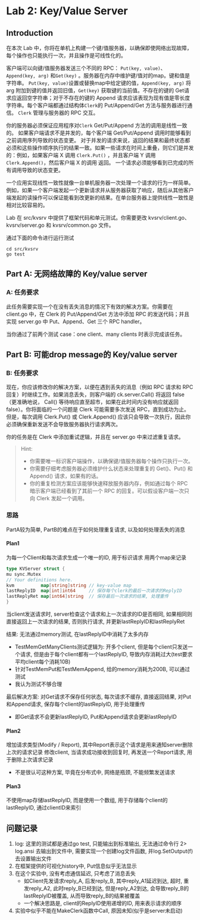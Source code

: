 # Lab 2: Key/Value Server

## Introduction

在本次 Lab 中，你将在单机上构建一个键/值服务器，以确保即使网络出现故障，每个操作也只能执行一次，并且操作是可线性化的。

客户端可以向键/值服务器发送三个不同的 RPC： `Put(key, value)`、 `Append(key, arg)` 和`Get(key)` 。服务器在内存中维护键/值对的map。键和值是字符串。 `Put(key, value)`设置或替换map中给定键的值，`Append(key, arg)` 将 arg 附加到键的值并返回旧值，`Get(key)` 获取键的当前值。不存在的键的 Get请求应返回空字符串；对于不存在的键的 Append 请求应该表现为现有值是零长度字符串。每个客户端都通过结构体`Clerk`的 Put/Append/Get 方法与服务器进行通信。 `Clerk` 管理与服务器的 RPC 交互。

你的服务器必须保证应用程序对`Clerk` Get/Put/Append 方法的调用是线性一致的。 如果客户端请求不是并发的，每个客户端 Get/Put/Append 调用时能够看到之前调用序列导致的状态变更。 对于并发的请求来说，返回的结果和最终状态都必须和这些操作顺序执行的结果一致。如果一些请求在时间上重叠，则它们是并发的：例如，如果客户端 X 调用 `Clerk.Put()` ，并且客户端 Y 调用 `Clerk.Append()`，然后客户端 X 的调用 返回。 一个请求必须能够看到已完成的所有调用导致的状态变更。

一个应用实现线性一致性就像一台单机服务器一次处理一个请求的行为一样简单。 例如，如果一个客户端发起一个更新请求并从服务器获取了响应，随后从其他客户端发起的读操作可以保证能看到改更新的结果。在单台服务器上提供线性一致性是相对比较容易的。

Lab 在 src/kvsrv 中提供了框架代码和单元测试。你需要更改 kvsrv/client.go、kvsrv/server.go 和 kvsrv/common.go 文件。

通过下面的命令进行运行测试

```shell
cd src/kvsrv
go test
```

## Part A: 无网络故障的 Key/value server

### A: 任务要求

此任务需要实现一个在没有丢失消息的情况下有效的解决方案。你需要在 client.go 中，在 Clerk 的 Put/Append/Get 方法中添加 RPC 的发送代码；并且实现 server.go 中 Put、Append、Get 三个 RPC handler。

当你通过了前两个测试 case：one client、many clients 时表示完成该任务。

## Part B: 可能drop message的 Key/value server

### B: 任务要求

现在，你应该修改你的解决方案，以便在遇到丢失的消息（例如 RPC 请求和 RPC 回复）时继续工作。如果消息丢失，则客户端的 ck.server.Call() 将返回 false （更准确地说， Call() 等待响应直至超市，如果在此时间内没有响应就返回false）。你将面临的一个问题是 Clerk 可能需要多次发送 RPC，直到成功为止。但是，每次调用 Clerk.Put() 或 Clerk.Append() 应该只会导致一次执行，因此你必须确保重新发送不会导致服务器执行请求两次。

你的任务是在 Clerk 中添加重试逻辑，并且在 server.go 中来过滤重复请求。

> Hint:
>
> - 你需要唯一标识客户端操作，以确保键/值服务器每个操作只执行一次。
> - 你需要仔细考虑服务器必须维护什么状态来处理重复的 Get()、Put() 和 Append() 请求，如果有的话。
> - 你的重复检测方案应该能够快速释放服务器内存，例如通过每个 RPC 暗示客户端已经看到了其前一个 RPC 的回复。可以假设客户端一次只向 Clerk 发起一个调用。

### 思路

PartA较为简单, PartB的难点在于如何处理重复请求, 以及如何处理丢失的消息

#### Plan1

为每一个Client和每次请求生成一个唯一的ID, 用于标识请求
用两个map来记录

```go
type KVServer struct {
mu sync.Mutex
// Your definitions here.
kvm          map[string]string // key-value map
lastReplyID  map[int]int64     // 保存每个clerk的最后一次请求的ReplyID
lastReplyRet map[int64]string  // 保存最后一次请求的结果, 处理重传
}
```

当client发送请求时, server检查这个请求和上一次请求的ID是否相同, 如果相同则直接返回上一次请求的结果, 否则执行请求, 并更新lastReplyID和lastReplyRet

结果: 无法通过memory测试, 在lastReplyID中消耗了太多内存

- TestMemGetManyClients测试逻辑为: 开多个client, 但是每个client只发送一个请求, 但是由于每个client都有一个lastReplyID, 导致内存消耗过大(test要求平均client每个消耗10B)
- 针对TestMemPut和TestMemAppend, 给的memory消耗为200B, 可以通过测试
- 我认为测试不够合理

最后解决方案: 对Get请求不保存任何状态, 每次请求不缓存, 直接返回结果, 对Put和Append请求, 保存每个client的lastReplyID, 用于处理重传

- 即Get请求不会更新lastReplyID, Put和Append请求会更新lastReplyID

#### Plan2

增加请求类型(Modify / Report), 其中Report表示这个请求是用来通知server删除上次的请求记录
修改client, 当请求成功接收到回复时, 再发送一个Report请求, 用于删除上次请求记录

- 不是很认可这种方案, 毕竟在分布式中, 网络是瓶颈, 不能频繁发送请求

#### Plan3

不使用map存储lastReplyID, 而是使用一个数组, 用于存储每个client的lastReplyID, 通过clientID来索引

## 问题记录

1. log: 这里的测试都是通过go test, 只能输出到标准输出, 无法通过命令行 2> log.ansi 去输出到文件中, 需要实现一个创建log文件函数, 并log.SetOutput(f)去设置输出文件
2. 在框架提供的可视化history中, Put信息似乎无法显示
3. 在这个实验中, 没有考虑通信延迟, 只考虑了消息丢失
    - 如Client先发请求reply_A, 后发reply_B, 其中reply_A1延迟到达, 超时, 重发reply_A2, 此时reply_B已经到达, 但是reply_A2到达, 会导致reply_B的lastReplyID被覆盖, 从而导致reply_B的结果被覆盖
    - 一个解决思路是, client的ReplyID使用递增的ID, 用来表示请求的顺序
4. 实验中似乎不能在MakeClerk函数中Call, 原因未知(似乎是server未启动)
